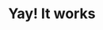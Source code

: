 <html>
<head>
  <title>Testing Ground</title>
 </head>
 <body>
  <h1>Yay! It works</h1>
 </body>
 </html>

